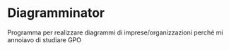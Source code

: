 # Diagramminator
Programma per realizzare diagrammi di imprese/organizzazioni perché mi annoiavo di studiare GPO
